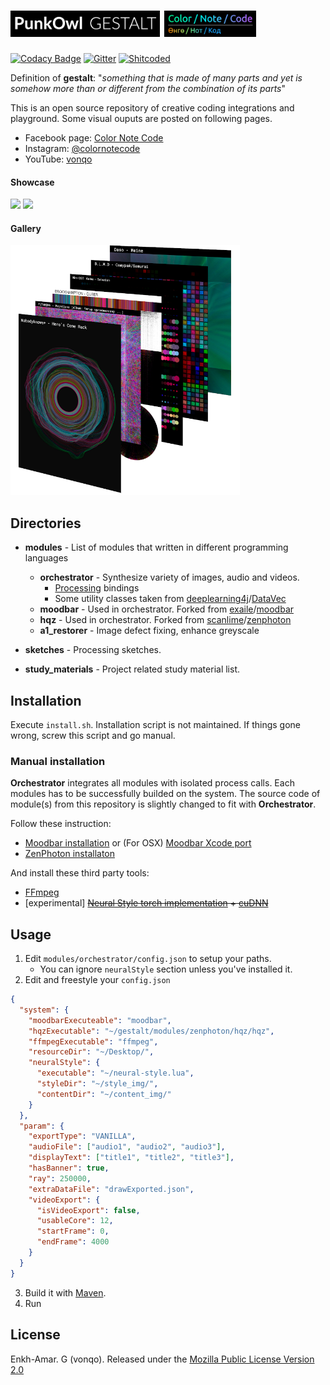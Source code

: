 # <img height="42px" src="https://github.com/punkowl/gestalt/blob/master/public/gestalt-logo.png" />  <img height="42px" src="https://github.com/punkowl/gestalt/blob/master/public/cnc-logo.png" />


[![Codacy Badge][codacy-badge]][codacy]
[![Gitter][gitter-badge]][gitter]
[![Shitcoded][ulaanbaatar-badge]][ub-wiki]

Definition of **gestalt**: "*something that is made of many parts and yet is somehow more than or different from the combination of its parts*"

This is an open source repository of creative coding integrations and playground. Some visual ouputs are posted on following pages.

* Facebook page: [Color Note Code](https://www.facebook.com/colornotecode/)
* Instagram: [@colornotecode](https://www.instagram.com/colornotecode/)
* YouTube: [vonqo](https://www.youtube.com/channel/UCGmwCteDtjSBGco4qqs1QIQ/)

#### Showcase
[<img src="https://img.youtube.com/vi/Z6x50-Gg3c0/maxresdefault.jpg" width="30%">](https://youtu.be/Z6x50-Gg3c0)
[<img src="https://img.youtube.com/vi/pM8h-2b6zzM/maxresdefault.jpg" width="30%">](https://youtu.be/pM8h-2b6zzM)

#### Gallery
[<img height="400px" src="https://github.com/punkowl/gestalt/blob/master/public/gallery.png" />](https://www.facebook.com/colornotecode/photos/)

## Directories
* **modules** - List of modules that written in different programming languages
    * **orchestrator** - Synthesize variety of images, audio and videos.
		* [Processing](https://github.com/processing) bindings
		* Some utility classes taken from [deeplearning4j](https://github.com/deeplearning4j)/[DataVec](https://github.com/deeplearning4j/DataVec)
    * **moodbar** - Used in orchestrator. Forked from [exaile](https://github.com/exaile)/[moodbar](https://github.com/exaile/moodbar) 
    * **hqz** - Used in orchestrator. Forked from [scanlime](https://github.com/scanlime)/[zenphoton](https://github.com/scanlime/zenphoton) 
    * **a1_restorer** - Image defect fixing, enhance greyscale

* **sketches** - Processing sketches.
* **study_materials** - Project related study material list.

## Installation
Execute ```install.sh```. Installation script is not maintained. If things gone wrong, screw this script and go manual.

### Manual installation
**Orchestrator** integrates all modules with isolated process calls. Each modules has to be successfully builded on the system. The source code of module(s) from this repository is slightly changed to fit with **Orchestrator**. 
 
Follow these instruction:
* [Moodbar installation](https://github.com/PunkOwl/gestalt/tree/master/modules/moodbar) or (For OSX) [Moodbar Xcode port](https://github.com/PunkOwl/gestalt/tree/master/modules/moodbar-xcode)
* [ZenPhoton installaton](https://github.com/PunkOwl/gestalt/tree/master/modules/zenphoton/hqz)

And install these third party tools:
* [FFmpeg](https://www.ffmpeg.org/)
* [experimental] ~~[Neural Style torch implementation](https://github.com/jcjohnson/neural-style) + [cuDNN](https://developer.nvidia.com/cudnn)~~


## Usage
1. Edit ```modules/orchestrator/config.json``` to setup your paths.
	* You can ignore ```neuralStyle``` section unless you've installed it.
2. Edit and freestyle your ```config.json```
```json
{
  "system": {
    "moodbarExecuteable": "moodbar",
    "hqzExecutable": "~/gestalt/modules/zenphoton/hqz/hqz",
    "ffmpegExecutable": "ffmpeg",
    "resourceDir": "~/Desktop/",
    "neuralStyle": {
      "executable": "~/neural-style.lua",
      "styleDir": "~/style_img/",
      "contentDir": "~/content_img/"
    }
  },
  "param": {
    "exportType": "VANILLA",
    "audioFile": ["audio1", "audio2", "audio3"],
    "displayText": ["title1", "title2", "title3"],
    "hasBanner": true,
    "ray": 250000,
    "extraDataFile": "drawExported.json",
    "videoExport": {
      "isVideoExport": false,
      "usableCore": 12,
      "startFrame": 0,
      "endFrame": 4000
    }
  }
}
```
3. Build it with [Maven](https://maven.apache.org/). 
4. Run

## License
Enkh-Amar. G (vonqo). Released under the [Mozilla Public License Version 2.0](LICENSE)

[gestalt-logo]: https://github.com/lupino22/gestalt/blob/master/public/logo.png
[codacy-badge]: https://app.codacy.com/project/badge/Grade/8d438e4c49964773b4668d381c478bfc
[codacy]: https://www.codacy.com/gh/PunkOwl/gestalt/dashboard?utm_source=github.com&amp;utm_medium=referral&amp;utm_content=PunkOwl/gestalt&amp;utm_campaign=Badge_Grade
[gitter-badge]: https://badges.gitter.im/punkowl-gestalt/community.svg
[gitter]: https://gitter.im/punkowl-gestalt/community?utm_source=badge&utm_medium=badge&utm_campaign=pr-badge
[ulaanbaatar-badge]: https://img.shields.io/badge/shitcoded%20in-%F0%9F%87%B2%F0%9F%87%B3ulaanbaatar-brightgreen.svg
[ub-wiki]: https://en.wikipedia.org/wiki/Ulaanbaatar
